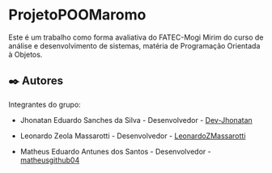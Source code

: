 # ProjetoPOOMaromo

Este é um trabalho como forma avaliativa do FATEC-Mogi Mirim do curso de análise e desenvolvimento de sistemas, matéria de Programação Orientada à Objetos. 

## :black_nib: Autores

Integrantes do grupo:


* Jhonatan Eduardo Sanches da Silva - Desenvolvedor - [Dev-Jhonatan](https://github.com/Dev-Jhonatan/)

* Leonardo Zeola Massarotti - Desenvolvedor - [LeonardoZMassarotti](https://github.com/LeonardoZMassarotti/)

* Matheus Eduardo Antunes dos Santos - Desenvolvedor - [matheusgithub04](https://github.com/matheusgithub04)
